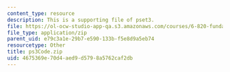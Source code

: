 ```yaml
---
content_type: resource
description: This is a supporting file of pset3.
file: https://ol-ocw-studio-app-qa.s3.amazonaws.com/courses/6-820-fundamentals-of-program-analysis-fall-2015/4675369e70d4aed9d5798a5762caf2db_ps3Code.zip
file_type: application/zip
parent_uid: e79c3a1e-29b7-e590-133b-f5e8d9a5eb74
resourcetype: Other
title: ps3Code.zip
uid: 4675369e-70d4-aed9-d579-8a5762caf2db
---
```

